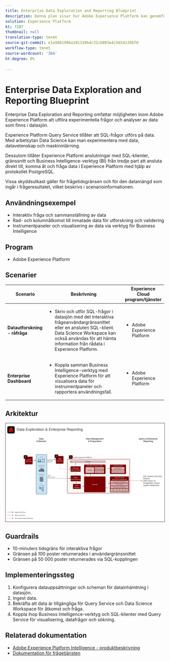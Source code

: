 ```yaml
---
title: Enterprise Data Exploration and Reporting Blueprint
description: Denna plan visar hur Adobe Experience Platform kan genomföra experimentella frågor och analyser av data som finns i sjön.
solution: Experience Platform
kt: 7207
thumbnail: null
translation-type: tm+mt
source-git-commit: e1a9881996a181310bdc32cb083e4c5654139bf0
workflow-type: tm+mt
source-wordcount: '364'
ht-degree: 0%

---
```



# Enterprise Data Exploration and Reporting Blueprint

Enterprise Data Exploration and Reporting omfattar möjligheten inom Adobe Experience Platform att utföra experimentella frågor och analyser av data som finns i datasjön.

Experience Platform Query Service tillåter att SQL-frågor utförs på data. Med arbetsytan Data Science kan man experimentera med data, datavetenskap och maskininlärning.

Dessutom tillåter Experience Platform anslutningar med SQL-klienter, gränssnitt och Business Intelligence-verktyg (BI) från tredje part att ansluta direkt till, komma åt och fråga data i Experience Platform med hjälp av protokollet PostgreSQL.

Vissa skyddsutkast gäller för frågetidsgränsen och för den datamängd som ingår i frågeresultatet, vilket beskrivs i scenarioinformationen.

## Användningsexempel

* Interaktiv fråga och sammanställning av data
* Rad- och kolumnåtkomst till inmatade data för utforskning och validering
* Instrumentpaneler och visualisering av data via verktyg för Business Intelligence

## Program

* Adobe Experience Platform

## Scenarier

| Scenario | Beskrivning | Experience Cloud program/tjänster |
|---|---|---|
| **Datautforskning - råfråga** | <ul><li>Skriv och utför SQL-frågor i datasjön med det interaktiva frågeanvändargränssnittet eller en ansluten SQL-klient. Data Science Workspace kan också användas för att hämta information från rådata i Experience Platform.</li></ul> | <ul><li>Adobe Experience Platform</li></ul> |
| **Enterprise Dashboard** | <ul><li>Koppla samman Business Intelligence-verktyg med Experience Platform för att visualisera data för instrumentpaneler och rapportera användningsfall.</li></ul> | <ul><li>Adobe Experience Platform</li></ul> |

## Arkitektur

<img src="assets/dataexplore.svg" alt="Referensarkitektur för Enterprise Data Exploration and Reporting Blueprint" style="border:1px solid #4a4a4a" />

## Guardrails

* 10-minuters tidsgräns för interaktiva frågor
* Gränsen på 100 poster returnerades i användargränssnittet
* Gränsen på 50 000 poster returnerades via SQL-kopplingen

## Implementeringssteg

1. Konfigurera datauppsättningar och scheman för datainhämtning i datasjön.
1. Ingest data.
1. Bekräfta att data är tillgängliga för Query Service och Data Science Workspace för åtkomst och fråga.
1. Koppla ihop Business Intelligence-verktyg och SQL-klienter med Query Service för visualisering, datafrågor och sökning.

## Relaterad dokumentation

* [Adobe Experience Platform Intelligence - produktbeskrivning](https://helpx.adobe.com/legal/product-descriptions/adobe-experience-platform-intelligence---product-description.html)
* [Dokumentation för frågetjänsten](https://experienceleague.adobe.com/docs/experience-platform/query/home.html?lang=en)
